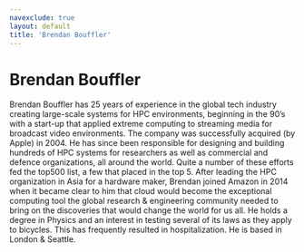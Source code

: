 ```yaml
---
navexclude: true
layout: default
title: 'Brendan Bouffler'
---
```


# Brendan Bouffler

Brendan Bouffler has 25 years of experience in the global tech industry creating large-scale systems for HPC environments, beginning in the 90’s with a start-up that applied extreme computing to streaming media for broadcast video environments. The company was successfully acquired (by Apple) in 2004.
He has since been responsible for designing and building hundreds of HPC systems for researchers as well as commercial and defence organizations, all around the world. Quite a number of these efforts fed the top500 list, a few that placed in the top 5.
After leading the HPC organization in Asia for a hardware maker, Brendan joined Amazon in 2014 when it became clear to him that cloud would become the exceptional computing tool the global research & engineering community needed to bring on the discoveries that would change the world for us all.
He holds a degree in Physics and an interest in testing several of its laws as they apply to bicycles. This has frequently resulted in hospitalization. He is based in London & Seattle.